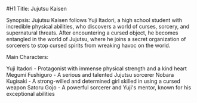 #H1 Title: Jujutsu Kaisen

Synopsis:
Jujutsu Kaisen follows Yuji Itadori, a high school student with incredible physical abilities, who discovers a world of curses, sorcery, and supernatural threats. After encountering a cursed object, he becomes entangled in the world of Jujutsu, where he joins a secret organization of sorcerers to stop cursed spirits from wreaking havoc on the world.

Main Characters:

Yuji Itadori - Protagonist with immense physical strength and a kind heart
Megumi Fushiguro - A serious and talented Jujutsu sorcerer
Nobara Kugisaki - A strong-willed and determined girl skilled in using a cursed weapon
Satoru Gojo - A powerful sorcerer and Yuji's mentor, known for his exceptional abilities
